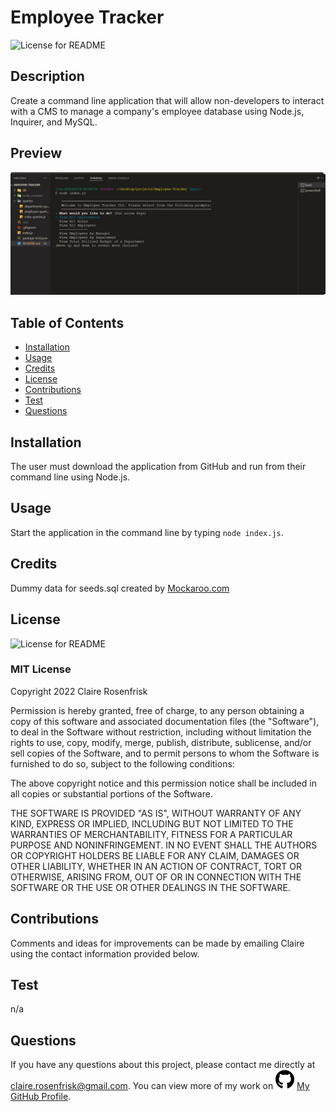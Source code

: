   # Employee Tracker
  ![License for README](https://img.shields.io/badge/license-MIT-green/)


  ## Description
  Create a command line application that will allow non-developers to interact with a CMS to manage a company's employee database using Node.js, Inquirer, and MySQL.


  ## Preview
  ![Your Picture Here](/assets/images/employeetracker.jpg)


  ## Table of Contents
  * [Installation](#Installation)
  * [Usage](#Usage)
  * [Credits](#Credits)
  * [License](#License)
  * [Contributions](#Contributions)
  * [Test](#Test)
  * [Questions](#Questions)
  

  ## Installation
  The user must download the application from GitHub and run from their command line using Node.js.


  ## Usage
  Start the application in the command line by typing `node index.js`.

  ## Credits
  Dummy data for seeds.sql created by [Mockaroo.com](www.Mockaroo.com)

  ## License
  ![License for README](https://img.shields.io/badge/license-MIT-green/)
  
  ### MIT License

  Copyright 2022 Claire Rosenfrisk

  Permission is hereby granted, free of charge, to any person obtaining a copy of this software and associated documentation files (the "Software"), to deal in the Software without restriction, including without limitation the rights to use, copy, modify, merge, publish, distribute, sublicense, and/or sell copies of the Software, and to permit persons to whom the Software is furnished to do so, subject to the following conditions:
      
  The above copyright notice and this permission notice shall be included in all copies or substantial portions of the Software.
      
  THE SOFTWARE IS PROVIDED "AS IS", WITHOUT WARRANTY OF ANY KIND, EXPRESS OR IMPLIED, INCLUDING BUT NOT LIMITED TO THE WARRANTIES OF MERCHANTABILITY, FITNESS FOR A PARTICULAR PURPOSE AND NONINFRINGEMENT. IN NO EVENT SHALL THE AUTHORS OR COPYRIGHT HOLDERS BE LIABLE FOR ANY CLAIM, DAMAGES OR OTHER LIABILITY, WHETHER IN AN ACTION OF CONTRACT, TORT OR OTHERWISE, ARISING FROM, OUT OF OR IN CONNECTION WITH THE SOFTWARE OR THE USE OR OTHER DEALINGS IN THE SOFTWARE.
  

  ## Contributions
  Comments and ideas for improvements can be made by emailing Claire using the contact information provided below.


  ## Test
  n/a

  
  ## Questions
  If you have any questions about this project, please contact me directly at claire.rosenfrisk@gmail.com. You can view more of my work on 
  ![GitHub](/assets/images/github-brands.svg) [My GitHub Profile](https://github.com/crosenfrisk).

